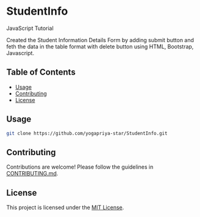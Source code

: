 # StudentInfo
JavaScript Tutorial

Created the Student Information Details Form by adding submit button and feth the data in the table format with delete button using HTML, Bootstrap, Javascript.

## Table of Contents
- [Usage](#usage)
- [Contributing](#contributing)
- [License](#license)

## Usage

```bash
git clone https://github.com/yogapriya-star/StudentInfo.git
```

## Contributing
Contributions are welcome! Please follow the guidelines in [CONTRIBUTING.md](CONTRIBUTING.md).

## License
This project is licensed under the [MIT License](LICENSE).

